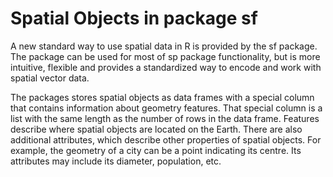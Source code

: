# Spatial Objects in package sf

A new standard way to use spatial data in R is provided by the sf package. The package can be used for most of sp package functionality, but is more intuitive, flexible and provides a standardized way to encode and work with spatial vector data.

The packages stores spatial objects as data frames with a special column that contains information about geometry features. That special column is a list with the same length as the number of rows in the data frame. Features describe where spatial objects are located on the Earth. There are also additional attributes, which describe other properties of spatial objects. For example, the geometry of a city can be a point indicating its centre. Its attributes may include its diameter, population, etc.
